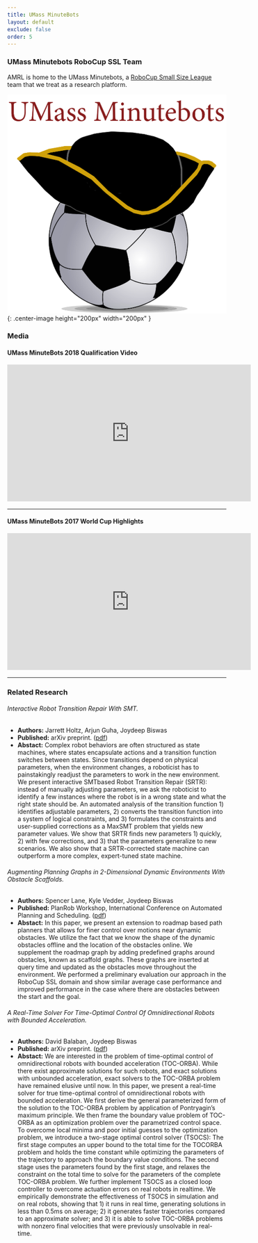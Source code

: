 ```yaml
---
title: UMass MinuteBots
layout: default
exclude: false
order: 5
---
```


### UMass Minutebots RoboCup SSL Team

AMRL is home to the UMass Minutebots, a [RoboCup Small Size League](http://wiki.robocup.org/Small_Size_League) team that we treat as a research platform.

![UMass Minutebots Logo](assets/images/umassminutebotscoloredlogo512x512.png){: .center-image height="200px" width="200px" }

### Media

#### UMass MinuteBots 2018 Qualification Video

<div align="center">
<iframe width="560" height="315" src="https://www.youtube.com/embed/NlYVthtSh2M" frameborder="0" allow="autoplay; encrypted-media" allowfullscreen=""></iframe>
</div>

---

#### UMass MinuteBots 2017 World Cup Highlights

<div align="center">
<iframe width="560" height="315" src="https://www.youtube.com/embed/pJw_yZ2q7Jg" frameborder="0" allow="autoplay; encrypted-media" allowfullscreen=""></iframe>
</div>

---

### Related Research

###### Interactive Robot Transition Repair With SMT.
 - **Authors:** Jarrett Holtz, Arjun Guha, Joydeep Biswas
 - **Published:** arXiv preprint. ([pdf](https://www.joydeepb.com/Publications/arxiv_srtr.pdf))
 - **Abstact:** Complex robot behaviors are often structured as state machines, where states encapsulate actions and a transition function switches between states. Since transitions depend on physical parameters, when the environment changes, a roboticist has to painstakingly readjust the parameters to work in the new environment. We present interactive SMTbased Robot Transition Repair (SRTR): instead of manually adjusting parameters, we ask the roboticist to identify a few instances where the robot is in a wrong state and what the right state should be. An automated analysis of the transition function 1) identifies adjustable parameters, 2) converts the transition function into a system of logical constraints, and 3) formulates the constraints and user-supplied corrections as a MaxSMT problem that yields new parameter values. We show that SRTR finds new parameters 1) quickly, 2) with few corrections, and 3) that the parameters generalize to new scenarios. We also show that a SRTR-corrected state machine can outperform a more complex, expert-tuned state machine.
 
###### Augmenting Planning Graphs in 2-Dimensional Dynamic Environments With Obstacle Scaffolds. 
 - **Authors:** Spencer Lane, Kyle Vedder, Joydeep Biswas
 - **Published:** PlanRob Workshop, International Conference on Automated Planning and Scheduling. ([pdf](https://www.joydeepb.com/Publications/planrob2017_scaffold.pdf))
 - **Abstact:** In this paper, we present an extension to roadmap based path planners that allows for finer control over motions near dynamic obstacles. We utilize the fact that we know the shape of the dynamic obstacles offline and the location of the obstacles online. We supplement the roadmap graph by adding predefined graphs around obstacles, known as scaffold graphs. These graphs are inserted at query time and updated as the obstacles move throughout the environment. We performed a preliminary evaluation our approach in the RoboCup SSL domain and show similar average case performance and improved performance in the case where there are obstacles between the start and the goal.
 
###### A Real-Time Solver For Time-Optimal Control Of Omnidirectional Robots with Bounded Acceleration.
 - **Authors:** David Balaban, Joydeep Biswas
 - **Published:** arXiv preprint. ([pdf](https://www.joydeepb.com/Publications/arxiv_tsocs.pdf))
 - **Abstact:** We are interested in the problem of time-optimal control of omnidirectional robots with bounded acceleration (TOC-ORBA). While there exist approximate solutions for such robots, and exact solutions with unbounded acceleration, exact solvers to the TOC-ORBA problem have remained elusive until now. In this paper, we present a real-time solver for true time-optimal control of omnidirectional robots with bounded acceleration. We first derive the general parameterized form of the solution to the TOC-ORBA problem by application of Pontryagin’s maximum principle. We then frame the boundary value problem of TOC-ORBA as an optimization problem over the parametrized control space. To overcome local minima and poor initial guesses to the optimization problem, we introduce a two-stage optimal control solver (TSOCS): The first stage computes an upper bound to the total time for the TOCORBA problem and holds the time constant while optimizing the parameters of the trajectory to approach the boundary value conditions. The second stage uses the parameters found by the first stage, and relaxes the constraint on the total time to solve for the parameters of the complete TOC-ORBA problem. We further implement TSOCS as a closed loop controller to overcome actuation errors on real robots in realtime. We empirically demonstrate the effectiveness of TSOCS in simulation and on real robots, showing that 1) it runs in real time, generating solutions in less than 0.5ms on average; 2) it generates faster trajectories compared to an approximate solver; and 3) it is able to solve TOC-ORBA problems with nonzero final velocities that were previously unsolvable in real-time.

